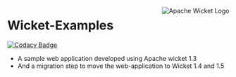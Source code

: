 <img src="https://www.small-improvements.com/wp-content/uploads/2016/10/logo-wicket2.png"
     alt="Apache Wicket Logo"
     style="float: right; margin-left: 10px;" 
     align="right"/>


# Wicket-Examples
[![Codacy Badge](https://api.codacy.com/project/badge/Grade/c0b08aa4873c4433a69f78ea053d7420)](https://app.codacy.com/app/Vignesh-Durairaj/Wicket-Examples?utm_source=github.com&utm_medium=referral&utm_content=Vignesh-Durairaj/Wicket-Examples&utm_campaign=Badge_Grade_Dashboard)

* A sample web application developed using Apache wicket 1.3
* And a migration step to move the web-application to Wicket 1.4 and 1.5
